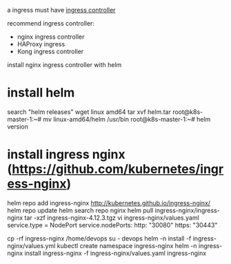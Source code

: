 a ingress must have [ingress controller](https://kubernetes.io/docs/concepts/services-networking/ingress/)

recommend ingress controller:
- nginx ingress controller
- HAProxy ingress
- Kong ingress controller


install nginx ingress controller with helm

# install helm
search "helm releases"
wget linux amd64
tar xvf helm.tar
root@k8s-master-1:~# mv linux-amd64/helm /usr/bin
root@k8s-master-1:~# helm version

# install ingress nginx (https://github.com/kubernetes/ingress-nginx)
helm repo add ingress-nginx http://kubernetes.github.io/ingress-nginx/
helm repo update
helm search repo nginx
helm pull ingress-nginx/ingress-nginx 
tar -xzf ingress-nginx-4.12.3.tgz
vi ingress-nginx/values.yaml
	service.type = NodePort
	service.nodePorts: 
		http: "30080"
		https: "30443"

cp -rf ingress-nginx /home/devops
su - devops
helm -n <namespace> install <release name> -f ingress-nginx/values.yml <helm chart>
kubectl create namespace ingress-nginx
helm -n ingress-nginx install ingress-nginx -f ingress-nginx/values.yaml ingress-nginx
